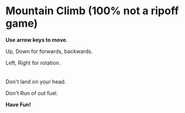 # Mountain Climb (100% not a ripoff game)

**Use arrow keys to move.**


Up, Down for forwards, backwards.


Left, Right for rotation.
\
\
\
Don't land on your head.

Don't Run of out fuel.

**Have Fun!**
